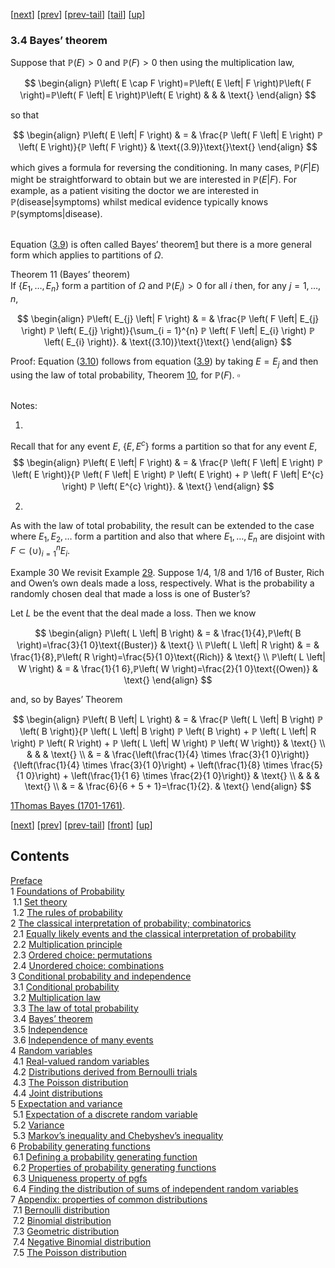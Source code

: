 [[next](nose11.htm)] [[prev](nose9.htm)] [[prev-tail](nose9.htm#tailnose9.htm)] [[tail](#tailnose10.htm)] [[up](noch3.htm#nose10.htm)]

### 3.4 Bayes’ theorem

Suppose that $ℙ\left( E \right)>0$ and $ℙ\left( F \right)>0$ then using the multiplication law,

$$
\begin{align}
ℙ\left( E \cap F \right)=ℙ\left( E \left| F \right)ℙ\left( F \right)=ℙ\left( F \left| E \right)ℙ\left( E \right) & & & \text{}
\end{align}
$$

so that

$$
\begin{align}
ℙ\left( E \left| F \right) & = & \frac{ℙ \left( F \left| E \right) ℙ \left( E \right)}{ℙ \left( F \right)} & \text{(3.9)}\text{}\text{}
\end{align}
$$

which gives a formula for reversing the conditioning. In many cases, $ℙ\left( F \left| E \right)$ might be straightforward to obtain but we are interested in $ℙ\left( E \left| F \right)$. For example, as a patient visiting the doctor we are interested in $ℙ\left( \text{disease} \left| \text{symptoms} \right)$ whilst medical evidence typically knows $ℙ\left( \text{symptoms} \left| \text{disease} \right)$.

   
Equation ([3.9](#x20-32002r3.9)) is often called Bayes’ theorem[1](#fn1x3) but there is a more general form which applies to partitions of $\Omega$.

Theorem 11 (Bayes’ theorem)  
If $\left\{ E_{1} , … ⁡ , E_{n} \right\}$ form a partition of $\Omega$ and $ℙ\left( E_{i} \right)>0$ for all $i$ then, for any $j=1,…⁡,n$,

$$
\begin{align}
ℙ\left( E_{j} \left| F \right) & = & \frac{ℙ \left( F \left| E_{j} \right) ℙ \left( E_{j} \right)}{\sum_{i = 1}^{n} ℙ \left( F \left| E_{i} \right) ℙ \left( E_{i} \right)}. & \text{(3.10)}\text{}\text{}
\end{align}
$$

Proof: Equation ([3.10](#x20-32005r3.10)) follows from equation ([3.9](#x20-32002r3.9)) by taking $E=E_{j}$ and then using the law of total probability, Theorem [10](nose9.htm#x19-3100710), for $ℙ\left( F \right)$. $\square$

   
Notes:

1.

Recall that for any event $E$, $\left\{ E , E^{c} \right\}$ forms a partition so that for any event $E$, 
$$
\begin{align}
ℙ\left( E \left| F \right) & = & \frac{ℙ \left( F \left| E \right) ℙ \left( E \right)}{ℙ \left( F \left| E \right) ℙ \left( E \right) + ℙ \left( F \left| E^{c} \right) ℙ \left( E^{c} \right)}. & \text{}
\end{align}
$$

2.

As with the law of total probability, the result can be extended to the case where $E_{1},E_{2},…⁡$ form a partition and also that where $E_{1},…⁡,E_{n}$ are disjoint with $F\subset\left(\cup ⁡\right)_{i = 1}^{n}E_{i}$.

Example 30 We revisit Example [29](nose9.htm#x19-3101529). Suppose $1/4$, $1/8$ and $1/16$ of Buster, Rich and Owen’s own deals made a loss, respectively. What is the probability a randomly chosen deal that made a loss is one of Buster’s?

   
Let $L$ be the event that the deal made a loss. Then we know

$$
\begin{align}
ℙ\left( L \left| B \right) & = & \frac{1}{4},ℙ\left( B \right)=\frac{3}{1 0}\text{(Buster)} & \text{} \\ ℙ\left( L \left| R \right) & = & \frac{1}{8},ℙ\left( R \right)=\frac{5}{1 0}\text{(Rich)} & \text{} \\ ℙ\left( L \left| W \right) & = & \frac{1}{1 6},ℙ\left( W \right)=\frac{2}{1 0}\text{(Owen)} & \text{}
\end{align}
$$

and, so by Bayes’ Theorem

$$
\begin{align}
ℙ\left( B \left| L \right) & = & \frac{ℙ \left( L \left| B \right) ℙ \left( B \right)}{ℙ \left( L \left| B \right) ℙ \left( B \right) + ℙ \left( L \left| R \right) ℙ \left( R \right) + ℙ \left( L \left| W \right) ℙ \left( W \right)} & \text{} \\ & & & \text{} \\ & = & \frac{\left(\frac{1}{4} \times \frac{3}{1 0}\right)}{\left(\frac{1}{4} \times \frac{3}{1 0}\right) + \left(\frac{1}{8} \times \frac{5}{1 0}\right) + \left(\frac{1}{1 6} \times \frac{2}{1 0}\right)} & \text{} \\ & & & \text{} \\ & = & \frac{6}{6 + 5 + 1}=\frac{1}{2}. & \text{}
\end{align}
$$

[1](#fn1x3-bk)[Thomas Bayes (1701-1761)](https://en.wikipedia.org/wiki/Thomas_Bayes).

[[next](nose11.htm)] [[prev](nose9.htm)] [[prev-tail](nose9.htm#tailnose9.htm)] [[front](nose10.htm)] [[up](noch3.htm#nose10.htm)]

Contents
--------

[Preface](noli2.htm#Q1-3-3)  
1 [Foundations of Probability](noch1.htm#x8-70001)  
 1.1 [Set theory](nose1.htm#x9-80001)  
 1.2 [The rules of probability](nose2.htm#x10-130002)  
2 [The classical interpretation of probability; combinatorics](noch2.htm#x11-180002)  
 2.1 [Equally likely events and the classical interpretation of probability](nose3.htm#x12-190001)  
 2.2 [Multiplication principle](nose4.htm#x13-200002)  
 2.3 [Ordered choice: permutations](nose5.htm#x14-210003)  
 2.4 [Unordered choice: combinations](nose6.htm#x15-240004)  
3 [Conditional probability and independence](noch3.htm#x16-280003)  
 3.1 [Conditional probability](nose7.htm#x17-290001)  
 3.2 [Multiplication law](nose8.htm#x18-300002)  
 3.3 [The law of total probability](nose9.htm#x19-310003)  
 3.4 [Bayes’ theorem](nose10.htm#x20-320004)  
 3.5 [Independence](nose11.htm#x21-330005)  
 3.6 [Independence of many events](nose12.htm#x22-340006)  
4 [Random variables](noch4.htm#x23-350004)  
 4.1 [Real-valued random variables](nose13.htm#x24-360001)  
 4.2 [Distributions derived from Bernoulli trials](nose14.htm#x25-370002)  
 4.3 [The Poisson distribution](nose15.htm#x26-420003)  
 4.4 [Joint distributions](nose16.htm#x27-430004)  
5 [Expectation and variance](noch5.htm#x28-480005)  
 5.1 [Expectation of a discrete random variable](nose17.htm#x29-490001)  
 5.2 [Variance](nose18.htm#x30-520002)  
 5.3 [Markov’s inequality and Chebyshev’s inequality](nose19.htm#x31-560003)  
6 [Probability generating functions](noch6.htm#x32-570006)  
 6.1 [Defining a probability generating function](nose20.htm#x33-580001)  
 6.2 [Properties of probability generating functions](nose21.htm#x34-590002)  
 6.3 [Uniqueness property of pgfs](nose22.htm#x35-600003)  
 6.4 [Finding the distribution of sums of independent random variables](nose23.htm#x36-610004)  
7 [Appendix: properties of common distributions](noch7.htm#x37-620007)  
 7.1 [Bernoulli distribution](nose24.htm#x38-630001)  
 7.2 [Binomial distribution](nose25.htm#x39-640002)  
 7.3 [Geometric distribution](nose26.htm#x40-650003)  
 7.4 [Negative Binomial distribution](nose27.htm#x41-660004)  
 7.5 [The Poisson distribution](nose28.htm#x42-670005)